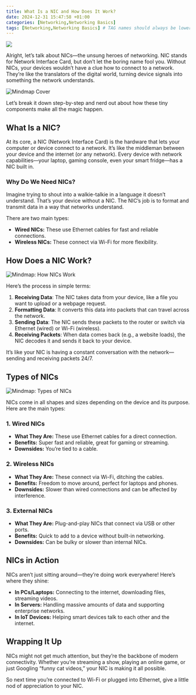 ```yaml
---
title: What Is a NIC and How Does It Work? 
date: 2024-12-31 15:47:58 +01:00
categories: [Networking,Networking Basics]
tags: [Networking,Networking Basics] # TAG names should always be lowercase
---
```


![](https://raw.githubusercontent.com/secusavvy/secusavvy.github.io/refs/heads/master/assets/Posts_img/Networking/3/what-is-nic-network-interface-card-wired-network-interface-card-6e4b918325e615a4.jpg)  

Alright, let’s talk about NICs—the unsung heroes of networking. NIC stands for Network Interface Card, but don’t let the boring name fool you. Without NICs, your devices wouldn’t have a clue how to connect to a network. They’re like the translators of the digital world, turning device signals into something the network understands.  

![Mindmap Cover](https://raw.githubusercontent.com/secusavvy/secusavvy.github.io/refs/heads/master/assets/Posts_img/Networking/3/What%20Is%20a%20NIC.png)

Let’s break it down step-by-step and nerd out about how these tiny components make all the magic happen.  

## What Is a NIC?  

At its core, a NIC (Network Interface Card) is the hardware that lets your computer or device connect to a network. It’s like the middleman between your device and the internet (or any network). Every device with network capabilities—your laptop, gaming console, even your smart fridge—has a NIC built in.  

### Why Do We Need NICs?  
Imagine trying to shout into a walkie-talkie in a language it doesn’t understand. That’s your device without a NIC. The NIC’s job is to format and transmit data in a way that networks understand.  

There are two main types:  
- **Wired NICs:** These use Ethernet cables for fast and reliable connections.  
- **Wireless NICs:** These connect via Wi-Fi for more flexibility.  

## How Does a NIC Work?  

![Mindmap: How NICs Work](https://raw.githubusercontent.com/secusavvy/secusavvy.github.io/refs/heads/master/assets/Posts_img/Networking/3/How%20Does%20a%20NIC%20Work.png)  

Here’s the process in simple terms:  

1. **Receiving Data**: The NIC takes data from your device, like a file you want to upload or a webpage request.  
2. **Formatting Data**: It converts this data into packets that can travel across the network.  
3. **Sending Data**: The NIC sends these packets to the router or switch via Ethernet (wired) or Wi-Fi (wireless).  
4. **Receiving Packets**: When data comes back (e.g., a website loads), the NIC decodes it and sends it back to your device.  

It’s like your NIC is having a constant conversation with the network—sending and receiving packets 24/7.  

## Types of NICs  

![Mindmap: Types of NICs](https://raw.githubusercontent.com/secusavvy/secusavvy.github.io/refs/heads/master/assets/Posts_img/Networking/3/Types%20of%20NICs.png)  

NICs come in all shapes and sizes depending on the device and its purpose. Here are the main types:  

### 1. Wired NICs  
- **What They Are:** These use Ethernet cables for a direct connection.  
- **Benefits:** Super fast and reliable, great for gaming or streaming.  
- **Downsides:** You’re tied to a cable.  

### 2. Wireless NICs  
- **What They Are:** These connect via Wi-Fi, ditching the cables.  
- **Benefits:** Freedom to move around, perfect for laptops and phones.  
- **Downsides:** Slower than wired connections and can be affected by interference.  

### 3. External NICs  
- **What They Are:** Plug-and-play NICs that connect via USB or other ports.  
- **Benefits:** Quick to add to a device without built-in networking.  
- **Downsides:** Can be bulky or slower than internal NICs.  

## NICs in Action  

NICs aren’t just sitting around—they’re doing work everywhere! Here’s where they shine:  

- **In PCs/Laptops:** Connecting to the internet, downloading files, streaming videos.  
- **In Servers:** Handling massive amounts of data and supporting enterprise networks.  
- **In IoT Devices:** Helping smart devices talk to each other and the internet.  

## Wrapping It Up  

NICs might not get much attention, but they’re the backbone of modern connectivity. Whether you’re streaming a show, playing an online game, or just Googling “funny cat videos,” your NIC is making it all possible.  

So next time you’re connected to Wi-Fi or plugged into Ethernet, give a little nod of appreciation to your NIC.
